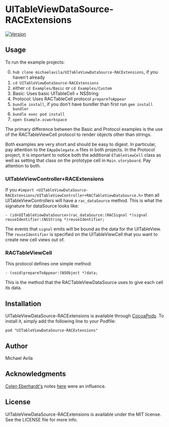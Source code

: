 # UITableViewDataSource-RACExtensions

[![Version](https://img.shields.io/cocoapods/v/UITableViewDataSource-RACExtensions.svg?style=flat)](http://cocoadocs.org/docsets/UITableViewDataSource-RACExtensions)

## Usage

To run the example projects:

0. `hub clone michaelavila/UITableViewDataSource-RACExtensions`, if you haven't already
0. `cd UITableViewDataSource-RACExtensions`
0. either `cd Examples/Basic` or `cd Examples/Custom`
  0. Basic: Uses basic UITableCell + NSString
  0. Protocol: Uses RACTableCell protocol `prepareToAppear`
0. `bundle install`, if you don't have bundler than first run `gem install bundler`
0. `bundle exec pod install`
0. `open Example.xcworkspace`

The primary difference between the Basic and Protocol examples is the use of
the RACTableViewCell protocol to render objects other than strings.

Both examples are very short and should be easy to digest. In particular, pay
attention to the `EAppDelegate.m` files in both projects. In the Protocol
project, it is important to notice both the additional `ETableViewCell` class
as well as setting that class on the prototype cell in `Main.storyboard`. Pay
attention to both.

### UITableViewController+RACExtensions

If you `#import <UITableViewDataSource-RACExtensions/UITableViewController+RACTableViewDataSource.h>` then all UITableViewControllers will have a `rac_dataSource` method. This is what the signature for dataSource looks like:

    - (id<UITableViewDataSource>)rac_dataSource:(RACSignal *)signal reuseIdentifier:(NSString *)reuseIdentifier;

The events that `signal` emits will be bound as the data for the UITableView. The `reuseIdentifier` is
specified on the UITableViewCell that you want to create new cell views out of.

### RACTableViewCell

This protocol defines one simple method:

    - (void)prepareToAppear:(NSObject *)data;

This is the method that the RACTableViewDataSource uses to give each cell its data.

## Installation

UITableViewDataSource-RACExtensions is available through [CocoaPods](http://cocoapods.org). To install
it, simply add the following line to your Podfile:

    pod "UITableViewDataSource-RACExtensions"

## Author

Michael Avila

## Acknowledgments

[Colen Eberhardt's](https://twitter.com/ColinEberhardt) notes [here](http://www.scottlogic.com/blog/2014/05/11/reactivecocoa-tableview-binding.html) were an influence.

## License

UITableViewDataSource-RACExtensions is available under the MIT license. See the LICENSE file for more info.

